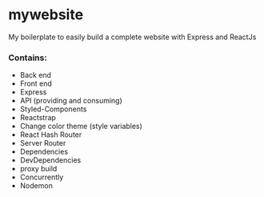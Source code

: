 # mywebsite
My boilerplate to easily build a complete website with Express and ReactJs

### Contains:
- Back end
- Front end
- Express
- API (providing and consuming)
- Styled-Components
- Reactstrap
- Change color theme (style variables)
- React Hash Router
- Server Router
- Dependencies
- DevDependencies
- proxy build
- Concurrently
- Nodemon


